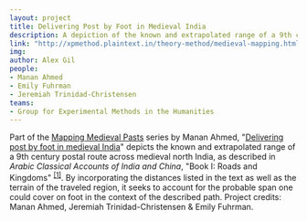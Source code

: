 ```yaml
---
layout: project
title: Delivering Post by Foot in Medieval India
description: A depiction of the known and extrapolated range of a 9th century postal route across medieval north India.
link: "http://xpmethod.plaintext.in/theory-method/medieval-mapping.html"
img: 
author: Alex Gil
people:
- Manan Ahmed
- Emily Fuhrman
- Jeremiah Trinidad-Christensen
teams:
- Group for Experimental Methods in the Humanities
---
```


Part of the <a href="http://xpmethod.plaintext.in/theory-method/medieval-mapping.html">Mapping Medieval Pasts</a> series by Manan Ahmed, "<a href="http://emilyfuhrman.co/x/F2015002_CU_BORDERLANDS_MEDIEVAL-MAPPING/">Delivering post by foot in medieval India</a>" depicts the known and extrapolated range of a 9th century postal route across medieval north India, as described in <i>Arabic Classical Accounts of India and China</i>, "Book I: Roads and Kingdoms" <sup><a href="http://emilyfuhrman.co/x/F2015002_CU_BORDERLANDS_MEDIEVAL-MAPPING/#1">[1]</a></sup>. By incorporating the distances listed in the text as well as the terrain of the traveled region, it seeks to account for the probable span one could cover on foot in the context of the described path. Project credits: Manan Ahmed, Jeremiah Trinidad-Christensen &amp; Emily Fuhrman.